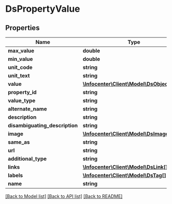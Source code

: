 # DsPropertyValue

## Properties
Name | Type | Description | Notes
------------ | ------------- | ------------- | -------------
**max_value** | **double** |  | [optional] 
**min_value** | **double** |  | [optional] 
**unit_code** | **string** |  | [optional] 
**unit_text** | **string** |  | [optional] 
**value** | [**\Infocenter\Client\Model\DsObject**](DsObject.md) |  | [optional] 
**property_id** | **string** |  | [optional] 
**value_type** | **string** |  | [optional] 
**alternate_name** | **string** |  | [optional] 
**description** | **string** |  | [optional] 
**disambiguating_description** | **string** |  | [optional] 
**image** | [**\Infocenter\Client\Model\DsImageObject**](DsImageObject.md) |  | [optional] 
**same_as** | **string** |  | [optional] 
**url** | **string** |  | [optional] 
**additional_type** | **string** |  | [optional] 
**links** | [**\Infocenter\Client\Model\DsLink[]**](DsLink.md) |  | [optional] 
**labels** | [**\Infocenter\Client\Model\DsTag[]**](DsTag.md) |  | [optional] 
**name** | **string** |  | [optional] 

[[Back to Model list]](../../README.md#documentation-for-models) [[Back to API list]](../../README.md#documentation-for-api-endpoints) [[Back to README]](../../README.md)

